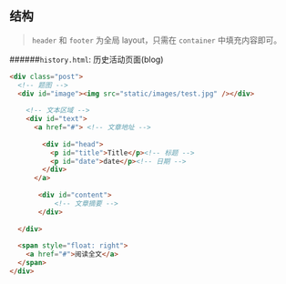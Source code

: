 结构
-----

> `header` 和 `footer` 为全局 layout，只需在 `container` 中填充内容即可。

######`history.html`: 历史活动页面(blog)

```html
<div class="post">
  <!-- 题图 -->
  <div id="image"><img src="static/images/test.jpg" /></div>
  
    <!-- 文本区域 -->
    <div id="text">
      <a href="#"> <!-- 文章地址 -->
        
        <div id="head">
          <p id="title">Title</p><!-- 标题 -->
          <p id="date">date</p><!-- 日期 -->
        </div>
      </a>
        
       <div id="content">
           <!-- 文章摘要 -->
       </div>
          
  </div>
        
  <span style="float: right">
    <a href="#">阅读全文</a>
  </span>
</div>
